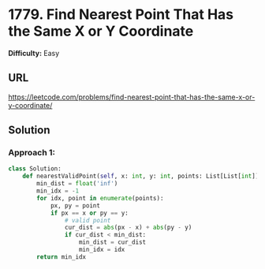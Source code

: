 # 1779. Find Nearest Point That Has the Same X or Y Coordinate
**Difficulty:** Easy

## URL

https://leetcode.com/problems/find-nearest-point-that-has-the-same-x-or-y-coordinate/

## Solution

### Approach 1:

```python
class Solution:
    def nearestValidPoint(self, x: int, y: int, points: List[List[int]]) -> int:
        min_dist = float('inf')
        min_idx = -1
        for idx, point in enumerate(points):
            px, py = point
            if px == x or py == y:
                # valid point
                cur_dist = abs(px - x) + abs(py - y)
                if cur_dist < min_dist:
                    min_dist = cur_dist
                    min_idx = idx
        return min_idx
```

